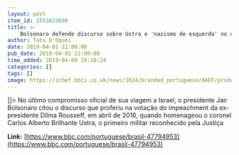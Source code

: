 ```yaml
---
layout: post
item_id: 2553423690
title: >-
    Bolsonaro defende discurso sobre Ustra e 'nazismo de esquerda' no último dia em Israel
author: Tatu D'Oquei
date: 2019-04-01 22:00:00
pub_date: 2019-04-01 22:00:00
time_added: 2019-04-09 19:18:24
categories: []
tags: []
image: https://ichef.bbci.co.uk/news/1024/branded_portuguese/8AEF/production/_106276553_bolsoyadvashem1.jpg
---
```


]]> No último compromisso oficial de sua viagem a Israel, o presidente Jair Bolsonaro citou o discurso que proferiu na votação do impeachment da ex-presidente Dilma Rousseff, em abril de 2016, quando homenageou o coronel Carlos Alberto Brilhante Ustra, o primeiro militar reconhecido pela Justiça

**Link:** [https://www.bbc.com/portuguese/brasil-47794953](https://www.bbc.com/portuguese/brasil-47794953)

